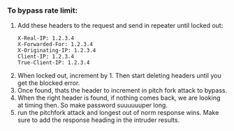 
### To bypass rate limit:
1) Add these headers to the request and send in repeater until locked out:
	```
	X-Real-IP: 1.2.3.4
	X-Forwarded-For: 1.2.3.4
	X-Originating-IP: 1.2.3.4
	Client-IP: 1.2.3.4
	True-Client-IP: 1.2.3.4
	```
2) When locked out, increment by 1. Then start deleting headers until you get the blocked error.
3) Once found, thats the header to increment in pitch fork attack to bypass.
4) When the right header is found, if nothing comes back, we are looking at timing then. So make password suuuuuuper long.
5) run the pitchfork attack and longest out of norm response wins. Make sure to add the response heading in the intruder results.